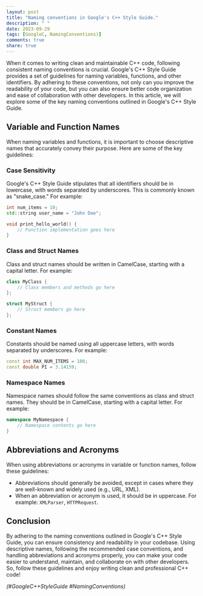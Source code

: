 ```yaml
---
layout: post
title: "Naming conventions in Google's C++ Style Guide."
description: " "
date: 2023-09-29
tags: [GoogleC, NamingConventions)]
comments: true
share: true
---
```


When it comes to writing clean and maintainable C++ code, following consistent naming conventions is crucial. Google's C++ Style Guide provides a set of guidelines for naming variables, functions, and other identifiers. By adhering to these conventions, not only can you improve the readability of your code, but you can also ensure better code organization and ease of collaboration with other developers. In this article, we will explore some of the key naming conventions outlined in Google's C++ Style Guide.

## Variable and Function Names

When naming variables and functions, it is important to choose descriptive names that accurately convey their purpose. Here are some of the key guidelines:

### Case Sensitivity

Google's C++ Style Guide stipulates that all identifiers should be in lowercase, with words separated by underscores. This is commonly known as "snake_case." For example:

```cpp
int num_items = 10;
std::string user_name = "John Doe";

void print_hello_world() {
    // Function implementation goes here
}
```

### Class and Struct Names

Class and struct names should be written in CamelCase, starting with a capital letter. For example:

```cpp
class MyClass {
    // Class members and methods go here
};

struct MyStruct {
    // Struct members go here
};
```

### Constant Names

Constants should be named using all uppercase letters, with words separated by underscores. For example:

```cpp
const int MAX_NUM_ITEMS = 100;
const double PI = 3.14159;
```

### Namespace Names

Namespace names should follow the same conventions as class and struct names. They should be in CamelCase, starting with a capital letter. For example:

```cpp
namespace MyNamespace {
    // Namespace contents go here
}
```

## Abbreviations and Acronyms

When using abbreviations or acronyms in variable or function names, follow these guidelines:

- Abbreviations should generally be avoided, except in cases where they are well-known and widely used (e.g., URL, XML).
- When an abbreviation or acronym is used, it should be in uppercase. For example: `XMLParser`, `HTTPRequest`.

## Conclusion

By adhering to the naming conventions outlined in Google's C++ Style Guide, you can ensure consistency and readability in your codebase. Using descriptive names, following the recommended case conventions, and handling abbreviations and acronyms properly, you can make your code easier to understand, maintain, and collaborate on with other developers. So, follow these guidelines and enjoy writing clean and professional C++ code!

*(#GoogleC++StyleGuide #NamingConventions)*